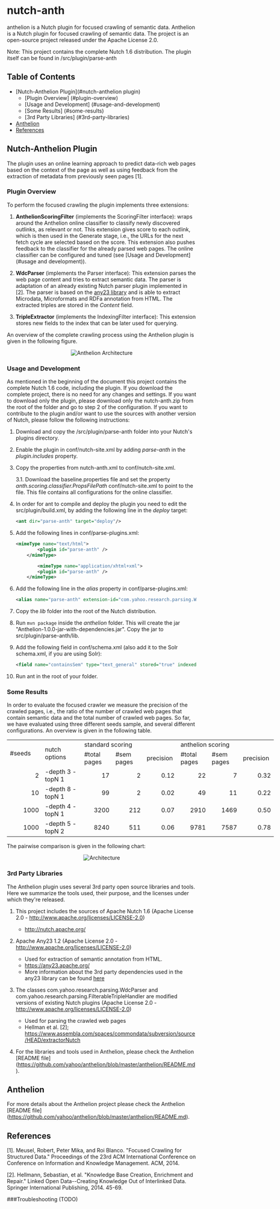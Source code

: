 # nutch-anth
anthelion is a Nutch plugin for focused crawling of semantic data.
Anthelion is a Nutch plugin for focused crawling of semantic data.
The project is an open-source project released under the Apache License 2.0.

Note: This project contains the complete Nutch 1.6 distribution. The plugin itself can be found in /src/plugin/parse-anth

Table of Contents
-----------------
* [Nutch-Anthelion Plugin](#nutch-anthelion plugin)
  * [Plugin Overview] (#plugin-overview)
  * [Usage and Development] (#usage-and-development)
  * [Some Results] (#some-results)
  * [3rd Party Libraries] (#3rd-party-libraries)
* [Anthelion](#anthelion) 
* [References](#references)

Nutch-Anthelion Plugin
---------
The plugin uses an online learning approach to predict data-rich web pages based on the context of the page as well as using feedback from the extraction of metadata from previously seen pages [1].

### Plugin Overview

To perform the focused crawling the plugin implements three extensions:

1. **AnthelionScoringFilter** (implements the ScoringFilter interface): wraps around the Anthelion online classifier to classify newly discovered outlinks, as relevant or not. This extension gives score to each outlink, which is then used in the Generate stage, i.e., the URLs for the next fetch cycle are selected based on the score. This extension also pushes feedback to the classifier for the already parsed web pages. The online classifier can be configured and tuned (see [Usage and Development](#usage and development)).

2. **WdcParser** (implements the Parser interface): This extension parses the web page content and tries to extract semantic data. The parser is adaptation of an already existing Nutch parser plugin implemented in [2]. The parser is based on the [any23 library](https://any23.apache.org/) and is able to extract Microdata, Microformats and RDFa annotation from HTML. The extracted triples are stored in the *Content* field.

3. **TripleExtractor** (implements the IndexingFilter interface): This extension stores new fields to the index that can be later used for querying.

An overview of the complete crawling process using the Anthelion plugin is given in the following figure.

<p align="center">
  <img src="https://github.com/yahoo/anthelion/blob/master/documentation/architecture.png?raw=true" alt="Anthelion Architecture"/>
</p>


### Usage and Development

As mentioned in the beginning of the document this project contains the complete Nutch 1.6 code, including the plugin. If you download the complete project, there is no need for any changes and settings. If you want to download only the plugin, please download only the nutch-anth.zip from the root of the folder and go to step 2 of the configuration. If you want to contribute to the plugin and/or want to use the sources with another version of Nutch, please follow the following instructions:

1. Download and copy the /src/plugin/parse-anth folder into your Nutch's plugins directory.

2. Enable the plugin in conf/nutch-site.xml by adding *parse-anth* in the *plugin.includes* property.

3. Copy the properties from nutch-anth.xml to conf/nutch-site.xml.

	3.1. Download the baseline.properties file and set the property *anth.scoring.classifier.PropsFilePath* conf/nutch-site.xml to point to the file. This file contains all configurations for the online classifier.

4. In order for ant to compile and deploy the plugin you need to edit the src/plugin/build.xml, by adding the following line in the *deploy* target:
	```xml
	<ant dir="parse-anth" target="deploy"/>
	```
5. Add the following lines in conf/parse-plugins.xml:
	```xml
	<mimeType name="text/html">
			<plugin id="parse-anth" />
		</mimeType>
	
	        <mimeType name="application/xhtml+xml">
			<plugin id="parse-anth" />
		</mimeType>
	```
6. Add the following line in the *alias* property in conf/parse-plugins.xml:
	
	```xml
	<alias name="parse-anth" extension-id="com.yahoo.research.parsing.WdcParser" />
	```
7. Copy the *lib* folder into the root of the Nutch distribution.

8. Run `mvn package` inside the *anthelion* folder. This will create the jar "Anthelion-1.0.0-jar-with-dependencies.jar". Copy the jar to src/plugin/parse-anth/lib.

9. Add the following field in conf/schema.xml (also add it to the Solr schema.xml, if you are using Solr):
	```xml
	<field name="containsSem" type="text_general" stored="true" indexed="true"/>
	```
10. Run ant in the root of your folder.

### Some Results

In order to evaluate the focused crawler we measure the precision of the crawled pages, i.e., the ratio of the number of crawled web pages that contain semantic data and the total number of crawled web pages.
So far, we have evaluated using three different seeds sample, and several different configurations. An overview is given in the following table.

<table border=0 cellpadding=0 cellspacing=0 width=532 style='border-collapse:
 collapse;table-layout:fixed;width:532pt'>
 <col width=65 style='width:65pt'>
 <col width=77 style='mso-width-source:userset;mso-width-alt:3285;width:77pt'>
 <col width=65 span=2 style='mso-width-source:userset;mso-width-alt:2773;
 width:65pt'>
 <col class=xl65535 width=65 style='mso-width-source:userset;mso-width-alt:
 2773;width:65pt'>
 <col width=65 span=2 style='mso-width-source:userset;mso-width-alt:2773;
 width:65pt'>
 <col class=xl65535 width=65 style='mso-width-source:userset;mso-width-alt:
 2773;width:65pt'>
 <tr height=15 style='height:15.0pt'>
  <td rowspan=2 height=30 class=xl65 width=65 style='height:30.0pt;width:65pt'>#seeds</td>
  <td rowspan=2 class=xl68 width=77 style='width:77pt'>nutch options</td>
  <td colspan=3 class=xl65 width=195 style='border-left:none;width:195pt'>standard
  scoring</td>
  <td colspan=3 class=xl65 width=195 style='border-left:none;width:195pt'>anthelion
  scoring</td>
 </tr>
 <tr height=15 style='height:15.0pt'>
  <td height=15 class=xl66 style='height:15.0pt;border-top:none;border-left:
  none'>#total pages</td>
  <td class=xl66 style='border-top:none;border-left:none'>#sem pages</td>
  <td class=xl67 style='border-top:none;border-left:none'>precision</td>
  <td class=xl66 style='border-top:none;border-left:none'>#total pages</td>
  <td class=xl66 style='border-top:none;border-left:none'>#sem pages</td>
  <td class=xl67 style='border-top:none;border-left:none'>precision</td>
 </tr>
 <tr height=15 style='height:15.0pt'>
  <td height=15 class=xl66 align=right style='height:15.0pt;border-top:none'>2</td>
  <td class=xl69 style='border-top:none;border-left:none'>-depth 3 -topN 1<span
  style='display:none'>5</span></td>
  <td class=xl66 align=right style='border-top:none;border-left:none'>17</td>
  <td class=xl66 align=right style='border-top:none;border-left:none'>2</td>
  <td class=xl67 align=right style='border-top:none;border-left:none'>0.12</td>
  <td class=xl66 align=right style='border-top:none;border-left:none'>22</td>
  <td class=xl66 align=right style='border-top:none;border-left:none'>7</td>
  <td class=xl67 align=right style='border-top:none;border-left:none'>0.32</td>
 </tr>
 <tr height=15 style='height:15.0pt'>
  <td height=15 class=xl66 align=right style='height:15.0pt;border-top:none'>10</td>
  <td class=xl69 style='border-top:none;border-left:none'>-depth 8 -topN 1<span
  style='display:none'>5</span></td>
  <td class=xl66 align=right style='border-top:none;border-left:none'>99</td>
  <td class=xl66 align=right style='border-top:none;border-left:none'>2</td>
  <td class=xl67 align=right style='border-top:none;border-left:none'>0.02</td>
  <td class=xl66 align=right style='border-top:none;border-left:none'>49</td>
  <td class=xl66 align=right style='border-top:none;border-left:none'>11</td>
  <td class=xl67 align=right style='border-top:none;border-left:none'>0.22</td>
 </tr>
 <tr height=15 style='height:15.0pt'>
  <td height=15 class=xl66 align=right style='height:15.0pt;border-top:none'>1000</td>
  <td class=xl69 style='border-top:none;border-left:none'>-depth 4 -topN 1<span
  style='display:none'>000</span></td>
  <td class=xl66 align=right style='border-top:none;border-left:none'>3200</td>
  <td class=xl66 align=right style='border-top:none;border-left:none'>212</td>
  <td class=xl67 align=right style='border-top:none;border-left:none'>0.07</td>
  <td class=xl66 align=right style='border-top:none;border-left:none'>2910</td>
  <td class=xl66 align=right style='border-top:none;border-left:none'>1469</td>
  <td class=xl67 align=right style='border-top:none;border-left:none'>0.50</td>
 </tr>
 <tr height=15 style='height:15.0pt'>
  <td height=15 class=xl66 align=right style='height:15.0pt;border-top:none'>1000</td>
  <td class=xl70 style='border-top:none;border-left:none'>
  <meta charset=utf-8>
  <span>-depth 5 -topN 2<span style='display:none'>000</span></span></td>
  <td class=xl66 align=right style='border-top:none;border-left:none'>8240</td>
  <td class=xl66 align=right style='border-top:none;border-left:none'>511</td>
  <td class=xl67 align=right style='border-top:none;border-left:none'>0.06</td>
  <td class=xl66 align=right style='border-top:none;border-left:none'>
  <meta charset=utf-8>
  <span>9781</span></td>
  <td class=xl66 align=right style='border-top:none;border-left:none'>7587</td>
  <td class=xl67 align=right style='border-top:none;border-left:none'>0.78</td>
 </tr>
</table>

The pairwise comparison is given in the following chart:
<p align="center">
  <img src="https://github.com/yahoo/anthelion/blob/master/documentation/results_chart.png?raw=true" alt="Architecture"/>
</p>

### 3rd Party Libraries
The Anthelion plugin uses several 3rd party open source libraries and tools.
Here we summarize the tools used, their purpose, and the licenses under which they're released.

1. This project includes the sources of Apache Nutch 1.6 (Apache License 2.0 - http://www.apache.org/licenses/LICENSE-2.0)
	* http://nutch.apache.org/

2. Apache Any23 1.2 (Apache License 2.0 - http://www.apache.org/licenses/LICENSE-2.0)
	* Used for extraction of semantic annotation from HTML.
	* https://any23.apache.org/
	* More information about the 3rd party dependencies used in the any23 library can be found [here](https://any23.apache.org/)  

3. The classes com.yahoo.research.parsing.WdcParser and com.yahoo.research.parsing.FilterableTripleHandler are modified versions of existing Nutch plugins (Apache License 2.0 - http://www.apache.org/licenses/LICENSE-2.0)
	* Used for parsing the crawled web pages
	* Hellman et al. [2]; https://www.assembla.com/spaces/commondata/subversion/source/HEAD/extractorNutch

4. For the libraries and tools used in Anthelion, please check the Anthelion [README file] (https://github.com/yahoo/anthelion/blob/master/anthelion/README.md). 

Anthelion
---------
For more details about the Anthelion project please check the Anthelion [README file] (https://github.com/yahoo/anthelion/blob/master/anthelion/README.md).

References
----------
[1]. Meusel, Robert, Peter Mika, and Roi Blanco. "Focused Crawling for Structured Data." Proceedings of the 23rd ACM International Conference on Conference on Information and Knowledge Management. ACM, 2014.

[2]. Hellmann, Sebastian, et al. "Knowledge Base Creation, Enrichment and Repair." Linked Open Data--Creating Knowledge Out of Interlinked Data. Springer International Publishing, 2014. 45-69.
	


###Troubleshooting
(TODO)
